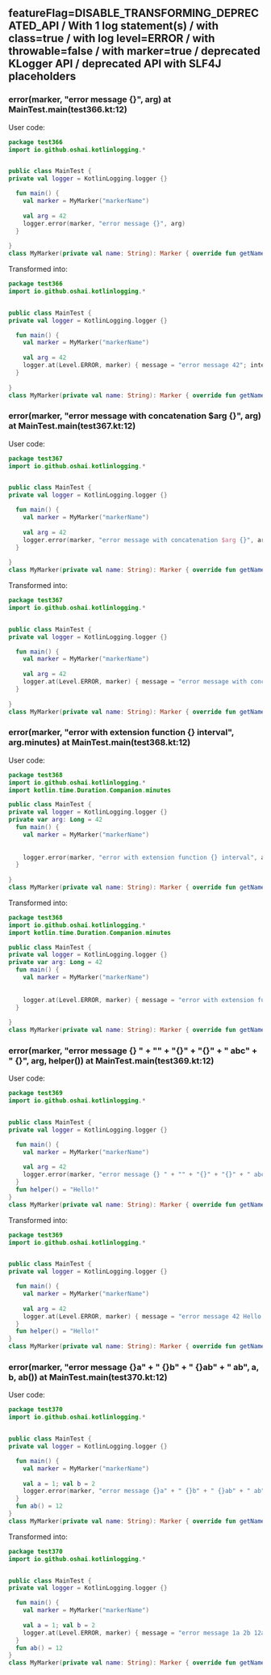 ## featureFlag=DISABLE_TRANSFORMING_DEPRECATED_API / With 1 log statement(s) / with class=true / with log level=ERROR / with throwable=false / with marker=true / deprecated KLogger API / deprecated API with SLF4J placeholders



###  error(marker, "error message {}", arg) at MainTest.main(test366.kt:12)

User code:
```kotlin
package test366
import io.github.oshai.kotlinlogging.*


public class MainTest {
private val logger = KotlinLogging.logger {}

  fun main() {
    val marker = MyMarker("markerName")
    
    val arg = 42
    logger.error(marker, "error message {}", arg)
  }
  
}
class MyMarker(private val name: String): Marker { override fun getName() = name }

```
  
Transformed into:
```kotlin
package test366
import io.github.oshai.kotlinlogging.*


public class MainTest {
private val logger = KotlinLogging.logger {}

  fun main() {
    val marker = MyMarker("markerName")
    
    val arg = 42
    logger.at(Level.ERROR, marker) { message = "error message 42"; internalCompilerData = KLoggingEventBuilder.InternalCompilerData(messageTemplate = "error message {}")
  }
  
}
class MyMarker(private val name: String): Marker { override fun getName() = name }

```

###  error(marker, "error message with concatenation $arg {}", arg) at MainTest.main(test367.kt:12)

User code:
```kotlin
package test367
import io.github.oshai.kotlinlogging.*


public class MainTest {
private val logger = KotlinLogging.logger {}

  fun main() {
    val marker = MyMarker("markerName")
    
    val arg = 42
    logger.error(marker, "error message with concatenation $arg {}", arg)
  }
  
}
class MyMarker(private val name: String): Marker { override fun getName() = name }

```
  
Transformed into:
```kotlin
package test367
import io.github.oshai.kotlinlogging.*


public class MainTest {
private val logger = KotlinLogging.logger {}

  fun main() {
    val marker = MyMarker("markerName")
    
    val arg = 42
    logger.at(Level.ERROR, marker) { message = "error message with concatenation 42 42"; internalCompilerData = KLoggingEventBuilder.InternalCompilerData(messageTemplate = "error message with concatenation 42 {}")
  }
  
}
class MyMarker(private val name: String): Marker { override fun getName() = name }

```

###  error(marker, "error with extension function {} interval", arg.minutes) at MainTest.main(test368.kt:12)

User code:
```kotlin
package test368
import io.github.oshai.kotlinlogging.*
import kotlin.time.Duration.Companion.minutes

public class MainTest {
private val logger = KotlinLogging.logger {}
private var arg: Long = 42
  fun main() {
    val marker = MyMarker("markerName")
    
    
    logger.error(marker, "error with extension function {} interval", arg.minutes)
  }
  
}
class MyMarker(private val name: String): Marker { override fun getName() = name }

```
  
Transformed into:
```kotlin
package test368
import io.github.oshai.kotlinlogging.*
import kotlin.time.Duration.Companion.minutes

public class MainTest {
private val logger = KotlinLogging.logger {}
private var arg: Long = 42
  fun main() {
    val marker = MyMarker("markerName")
    
    
    logger.at(Level.ERROR, marker) { message = "error with extension function 42m interval"; internalCompilerData = KLoggingEventBuilder.InternalCompilerData(messageTemplate = "error with extension function {} interval")
  }
  
}
class MyMarker(private val name: String): Marker { override fun getName() = name }

```

###  error(marker, "error message {} " + "" + "{}" + "{}" + " abc" + " {}", arg, helper()) at MainTest.main(test369.kt:12)

User code:
```kotlin
package test369
import io.github.oshai.kotlinlogging.*


public class MainTest {
private val logger = KotlinLogging.logger {}

  fun main() {
    val marker = MyMarker("markerName")
    
    val arg = 42
    logger.error(marker, "error message {} " + "" + "{}" + "{}" + " abc" + " {}", arg, helper())
  }
  fun helper() = "Hello!"
}
class MyMarker(private val name: String): Marker { override fun getName() = name }

```
  
Transformed into:
```kotlin
package test369
import io.github.oshai.kotlinlogging.*


public class MainTest {
private val logger = KotlinLogging.logger {}

  fun main() {
    val marker = MyMarker("markerName")
    
    val arg = 42
    logger.at(Level.ERROR, marker) { message = "error message 42 Hello!{} abc {}"; internalCompilerData = KLoggingEventBuilder.InternalCompilerData(messageTemplate = "error message {} {}{} abc {}")
  }
  fun helper() = "Hello!"
}
class MyMarker(private val name: String): Marker { override fun getName() = name }

```

###  error(marker, "error message {}a" + " {}b" + " {}ab" + " ab", a, b, ab()) at MainTest.main(test370.kt:12)

User code:
```kotlin
package test370
import io.github.oshai.kotlinlogging.*


public class MainTest {
private val logger = KotlinLogging.logger {}

  fun main() {
    val marker = MyMarker("markerName")
    
    val a = 1; val b = 2
    logger.error(marker, "error message {}a" + " {}b" + " {}ab" + " ab", a, b, ab())
  }
  fun ab() = 12
}
class MyMarker(private val name: String): Marker { override fun getName() = name }

```
  
Transformed into:
```kotlin
package test370
import io.github.oshai.kotlinlogging.*


public class MainTest {
private val logger = KotlinLogging.logger {}

  fun main() {
    val marker = MyMarker("markerName")
    
    val a = 1; val b = 2
    logger.at(Level.ERROR, marker) { message = "error message 1a 2b 12ab ab"; internalCompilerData = KLoggingEventBuilder.InternalCompilerData(messageTemplate = "error message {}a {}b {}ab ab")
  }
  fun ab() = 12
}
class MyMarker(private val name: String): Marker { override fun getName() = name }

```
